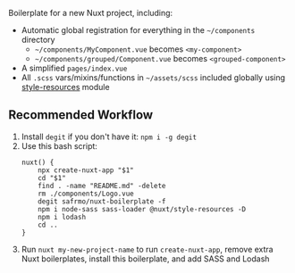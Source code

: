 Boilerplate for a new Nuxt project, including:

-   Automatic global registration for everything in the `~/components` directory
    -   `~/components/MyComponent.vue` becomes `<my-component>`
    -   `~/components/grouped/Component.vue` becomes `<grouped-component>`
-   A simplified `pages/index.vue`
-   All `.scss` vars/mixins/functions in `~/assets/scss` included globally using [style-resources](https://github.com/nuxt-community/style-resources-module) module

## Recommended Workflow

1. Install `degit` if you don't have it: `npm i -g degit`
1. Use this bash script:
    ```
    nuxt() {
        npx create-nuxt-app "$1"
        cd "$1"
        find . -name "README.md" -delete
        rm ./components/Logo.vue
        degit safrmo/nuxt-boilerplate -f
        npm i node-sass sass-loader @nuxt/style-resources -D
        npm i lodash
        cd ..
    }
    ```
1. Run `nuxt my-new-project-name` to run `create-nuxt-app`, remove extra Nuxt boilerplates, install this boilerplate, and add SASS and Lodash
